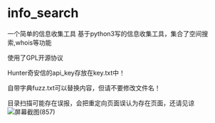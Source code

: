 # info_search
一个简单的信息收集工具
基于python3写的信息收集工具，集合了空间搜索,whois等功能

使用了GPL开源协议

Hunter奇安信的api_key存放在key.txt中！

自带字典fuzz.txt可以替换内容，但请不要修改文件名！

目录扫描可能存在误报，会把重定向页面误认为存在页面，还请见谅
![屏幕截图(857)](https://github.com/whoiiii/info_search/assets/99535521/b75702a5-dfda-46cf-8e7c-6760bd60c33c)
